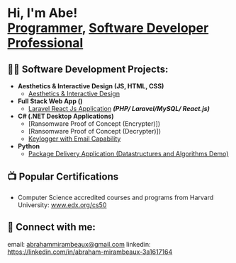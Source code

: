 <h1>Hi, I'm Abe! <br/><a href="https://github.com/abem7787">Programmer</a>, <a href="https://www.linkedin.com/in/abraham-mirambeaux-3a1617164/">Software Developer Professional</a></h1>

<h2>👨‍💻 Software Development Projects:</h2>

- <b>Aesthetics & Interactive Design (JS, HTML, CSS)</b>
  - [Aesthetics & Interactive Design](https://github.com/abem7787/-Web-base-Interactive-Design)
- <b>Full Stack Web App ()</b>
  - [Laravel React Js Application](https://github.com/abem7787/Bbay-ProductSurvey) <b><i>(PHP/ Laravel/MySQL/ React.js)</b></i>
- <b>C# (.NET Desktop Applications)</b>
  - [Ransomware Proof of Concept (Encrypter)])
  - [Ransomware Proof of Concept (Decrypter)])
  - [Keylogger with Email Capability]()
- <b>Python</b>
  - [Package Delivery Application (Datastructures and Algorithms Demo)]()

<h2>📺 Popular Certifications </h2>

- Computer Science accredited courses and programs from Harvard University: www.edx.org/cs50  

<h2> 🤳 Connect with me:</h2>

email: abrahammirambeaux@gmail.com
linkedin: https://linkedin.com/in/abraham-mirambeaux-3a1617164



